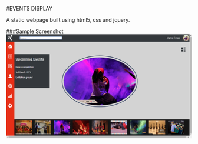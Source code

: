 #EVENTS DISPLAY

A static webpage built using html5, css and jquery. 
 
###Sample Screenshot 
![Image](https://github.com/vamsi-emani/EventDisplay/blob/master/screenshot.png)
